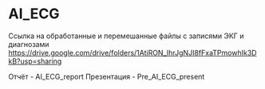 # AI_ECG

Ссылка на обработанные и перемешанные файлы с записями ЭКГ и диагнозами
https://drive.google.com/drive/folders/1AtiRON_IhrJgNJI8fFxaTPmowhIk3DkB?usp=sharing

Отчёт - AI_ECG_report
Презентация - Pre_AI_ECG_present
